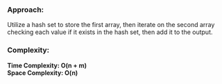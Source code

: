 ### Approach:
Utilize a hash set to store the first array, then iterate on the second array checking each value if it exists in the hash set, then add it to the output.
​
### Complexity:
**Time Complexity: O(n + m)**\
**Space Complexity: O(n)**